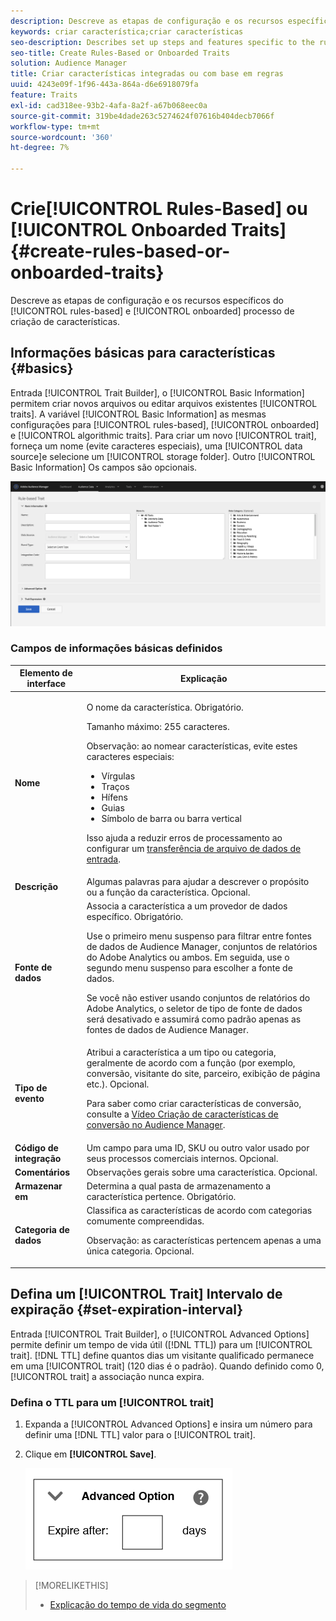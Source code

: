 ```yaml
---
description: Descreve as etapas de configuração e os recursos específicos do processo de criação de características integrado e com base em regras.
keywords: criar característica;criar características
seo-description: Describes set up steps and features specific to the rules-based and onboarded trait creation process.
seo-title: Create Rules-Based or Onboarded Traits
solution: Audience Manager
title: Criar características integradas ou com base em regras
uuid: 4243e09f-1f96-443a-864a-d6e6918079fa
feature: Traits
exl-id: cad318ee-93b2-4afa-8a2f-a67b068eec0a
source-git-commit: 319be4dade263c5274624f07616b404decb7066f
workflow-type: tm+mt
source-wordcount: '360'
ht-degree: 7%

---
```


# Crie[!UICONTROL Rules-Based] ou [!UICONTROL Onboarded Traits] {#create-rules-based-or-onboarded-traits}

Descreve as etapas de configuração e os recursos específicos do [!UICONTROL rules-based] e [!UICONTROL onboarded] processo de criação de características.

<!-- c_tb_rules_traits.xml -->

## Informações básicas para características {#basics}

Entrada [!UICONTROL Trait Builder], o [!UICONTROL Basic Information] permitem criar novos arquivos ou editar arquivos existentes [!UICONTROL traits]. A variável [!UICONTROL Basic Information] as mesmas configurações para [!UICONTROL rules-based], [!UICONTROL onboarded] e [!UICONTROL algorithmic traits]. Para criar um novo [!UICONTROL trait], forneça um nome (evite caracteres especiais), uma [!UICONTROL data source]e selecione um [!UICONTROL storage folder]. Outro [!UICONTROL Basic Information] Os campos são opcionais.

<!-- c_tb_basics.xml -->

![create-trait](assets/create-trait.png)

### Campos de informações básicas definidos

<table id="table_42AEC7A5B22346C5BB996D2D36C56229"> 
 <thead> 
  <tr> 
   <th colname="col1" class="entry"> Elemento de interface </th> 
   <th colname="col2" class="entry"> Explicação </th> 
  </tr> 
 </thead>
 <tbody> 
  <tr> 
   <td colname="col1"> <b><span class="uicontrol"> Nome</span></b> </td> 
   <td colname="col2"> <p>O nome da característica. Obrigatório. </p> <p>Tamanho máximo: 255 caracteres. </p> <p> <p>Observação: ao nomear características, evite estes caracteres especiais: 
      <ul id="ul_AB38A333F21A4AA9B5656CBA69BA65E3"> 
       <li id="li_0E5033B540BC41E799075845388E85A7">Vírgulas </li> 
       <li id="li_B1A6C3E3FB98473A91E4675EE09460F0">Traços </li> 
       <li id="li_579302FE34B64FE0AE3C751012839229">Hífens </li> 
       <li id="li_44890F738CC64E449CC2545D701ECBC7">Guias </li> 
       <li id="li_C203837501A94342923C99A7DAD1ED61">Símbolo de barra ou barra vertical </li> 
      </ul> </p> </p> <p>Isso ajuda a reduzir erros de processamento ao configurar um <a href="../../integration/sending-audience-data/batch-data-transfer-explained/inbound-file-contents.md"> transferência de arquivo de dados de entrada</a>. </p> </td> 
  </tr> 
  <tr> 
   <td colname="col1"> <b><span class="uicontrol"> Descrição</span></b> </td> 
   <td colname="col2"> Algumas palavras para ajudar a descrever o propósito ou a função da característica. Opcional. </td> 
  </tr> 
  <tr> 
   <td colname="col1"> <b><span class="uicontrol"> Fonte de dados</span></b> </td> 
   <td colname="col2"> Associa a característica a um provedor de dados específico. Obrigatório. <p>Use o primeiro menu suspenso para filtrar entre fontes de dados de Audience Manager, conjuntos de relatórios do Adobe Analytics ou ambos. Em seguida, use o segundo menu suspenso para escolher a fonte de dados.</p><p> Se você não estiver usando conjuntos de relatórios do Adobe Analytics, o seletor de tipo de fonte de dados será desativado e assumirá como padrão apenas as fontes de dados de Audience Manager.</p>  </td> 
  </tr>
   <tr> 
   <td colname="col1"> <b><span class="uicontrol"> Tipo de evento</span></b> </td> 
   <td colname="col2"> Atribui a característica a um tipo ou categoria, geralmente de acordo com a função (por exemplo, conversão, visitante do site, parceiro, exibição de página etc.). Opcional. <p> Para saber como criar características de conversão, consulte a <a href="https://experienceleague.adobe.com/docs/audience-manager-learn/tutorials/build-and-manage-audiences/traits-and-segments/creating-conversion-traits.html">Vídeo Criação de características de conversão no Audience Manager</a>. </p></td> 
  </tr> 
  <tr> 
   <td colname="col1"> <b><span class="uicontrol"> Código de integração</span></b> </td> 
   <td colname="col2"> Um campo para uma ID, SKU ou outro valor usado por seus processos comerciais internos. Opcional. </td> 
  </tr> 
  <tr> 
   <td colname="col1"> <b><span class="uicontrol"> Comentários</span></b> </td> 
   <td colname="col2"> Observações gerais sobre uma característica. Opcional. </td> 
  </tr> 
  <tr> 
   <td colname="col1"> <b><span class="uicontrol"> Armazenar em</span></b> </td> 
   <td colname="col2"> Determina a qual pasta de armazenamento a característica pertence. Obrigatório. </td> 
  </tr> 
  <tr> 
   <td colname="col1"> <b><span class="uicontrol"> Categoria de dados</span></b> </td> 
   <td colname="col2"> Classifica as características de acordo com categorias comumente compreendidas. <p>Observação: as características pertencem apenas a uma única categoria. Opcional. </p> </td> 
  </tr> 
 </tbody> 
</table>

## Defina um [!UICONTROL Trait] Intervalo de expiração {#set-expiration-interval}

Entrada [!UICONTROL Trait Builder], o [!UICONTROL Advanced Options] permite definir um tempo de vida útil ([!DNL TTL]) para um [!UICONTROL trait]. [!DNL TTL] define quantos dias um visitante qualificado permanece em uma [!UICONTROL trait] (120 dias é o padrão). Quando definido como 0, [!UICONTROL trait] a associação nunca expira.

<!-- t_tb_ttl.xml -->

### Defina o TTL para um [!UICONTROL trait]

1. Expanda a [!UICONTROL Advanced Options] e insira um número para definir uma [!DNL TTL] valor para o [!UICONTROL trait].
1. Clique em **[!UICONTROL Save]**.

   ![](assets/TTL.png)

>[!MORELIKETHIS]
>
>* [Explicação do tempo de vida do segmento](../../features/traits/segment-ttl-explained.md)

